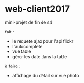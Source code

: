 # web-client2017
mini-projet de fin de s4

fait :
  - le requete ajax pour l'api flickr
  - l'autocomplete
  - vue table
  - gérer les date dans la table

à faire :
  - affichage du détail sur vue photo
